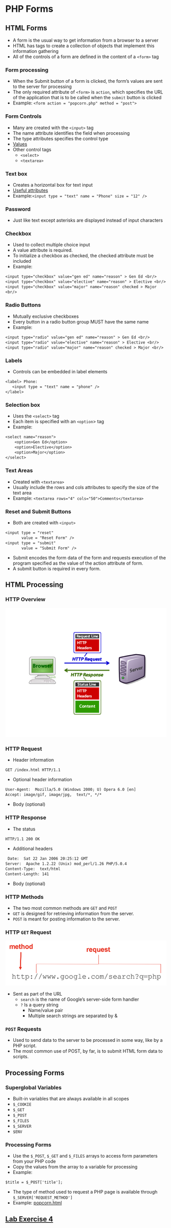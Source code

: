 # PHP Forms

## HTML Forms
- A  form is the usual way to get information from a browser to a server
- HTML has tags to create a collection of objects that implement this information gathering
- All of the controls of a form are  defined in the content of a `<form>` tag

### Form processing
- When the Submit button of a form is clicked, the form’s values are sent to the server for processing
- The only required attribute of `<form>` is `action`,  which specifies the URL of the application that is to be called when the `submit` button is clicked
- Example: `<form action = "popcorn.php" method = "post">`

### Form Controls
- Many are created with the `<input>` tag
- The name attribute identifies the field when processing
- The type attributes specifies the control type
- [Values](http://www.w3schools.com/tags/att_input_type.asp)
- Other control tags
  - `<select>`
  - `<textarea>`


### Text box
- Creates a horizontal box for text input
- [Useful attributes](http://www.w3schools.com/tags/tag_input.asp)
- Example:`<input type = "text" name = "Phone" size = "12" />`

### Password
- Just like text except asterisks are displayed instead of input characters

### Checkbox
- Used to collect multiple choice input
- A value attribute is required.
- To initialize a checkbox as checked, the checked attribute must be included
- Example:
```
<input type="checkbox" value="gen ed" name="reason" > Gen Ed <br/>
<input type="checkbox" value="elective" name="reason" > Elective <br/>
<input type="checkbox" value="major" name="reason" checked > Major <br/>
```

### Radio Buttons
- Mutually exclusive checkboxes
- Every button in a radio button group MUST have the same name
- Example:
```
<input type="radio" value="gen ed" name="reason" > Gen Ed <br/>
<input type="radio" value="elective" name="reason" > Elective <br/>
<input type="radio" value="major" name="reason" checked > Major <br/>
```

### Labels
- Controls can be embedded in label elements
```
<label> Phone:
   <input type = "text" name = "phone" />
</label>
```

### Selection box
- Uses the `<select>` tag
- Each item is specified with an `<option`> tag
- Example:
```
<select name="reason">
    <option>Gen Ed</option>
    <option>Elective</option>
    <option>Major</option>
</select>
```

### Text Areas
- Created with `<textarea>`
- Usually include the rows and cols attributes to specify the size of the text area
- Example: `<textarea rows="4" cols="50">Comments</textarea>`

### Reset and Submit Buttons
- Both are created with `<input>`
```
<input type = "reset"  
       value = "Reset Form" />
<input type = "submit"  
       value = "Submit Form" />
```
- Submit encodes the form data of the form and requests execution of the program specified as the  value of the action attribute of form.
- A submit button is required in every form.

## HTML Processing

### HTTP Overview
![overview](images/http-overview.png)

### HTTP Request
- Header information
```
GET /index.html HTTP/1.1
```

- Optional header information
```
User-Agent:  Mozilla/5.0 (Windows 2000; U) Opera 6.0 [en]
Accept: image/gif, image/jpg,  text/*, */*
```
- Body (optional)

### HTTP Response
- The status
```
HTTP/1.1 200 OK
```

- Additional headers
```
 Date:  Sat 22 Jan 2006 20:25:12 GMT
Server:  Apache 1.2.22 (Unix) mod_perl/1.26 PHP/5.0.4
Content-Type:  text/html
Content-Length: 141
```

- Body (optional)

### HTTP Methods
- The two most common methods are `GET` and `POST`
- `GET` is designed for retrieving information from the server.
- `POST` is meant for posting information to the server.

### HTTP `GET` Request
![get-request](images/get-request.png)

- Sent as part of the URL
  - `search` is the name of Google’s server-side form handler
  - `?` Is a query string
    - Name/value pair
    - Multiple search strings are separated by &

### `POST` Requests
- Used to send data to the server to be processed in some way, like by a PHP script.
- The most common use of POST, by far, is to submit HTML form data to scripts.

## Processing Forms

### Superglobal Variables
- Built-in variables that are always available in all scopes
- `$_COOKIE`
- `$_GET`
- `$_POST`
- `$_FILES`
- `$_SERVER`
- `$ENV`


### Processing Forms
- Use the `$_POST`, `$_GET` and `$_FILES` arrays to access form parameters from your PHP code
- Copy the values from the array to a variable for processing
- Example:
```
$title = $_POST['title'];
```
- The type of method used to request a PHP page is available through `$_SERVER['REQUEST_METHOD']`
- Example: [popcorn.html](../examples/popcorn.html)

## [Lab Exercise 4](../exercises/exercise-4.md)
